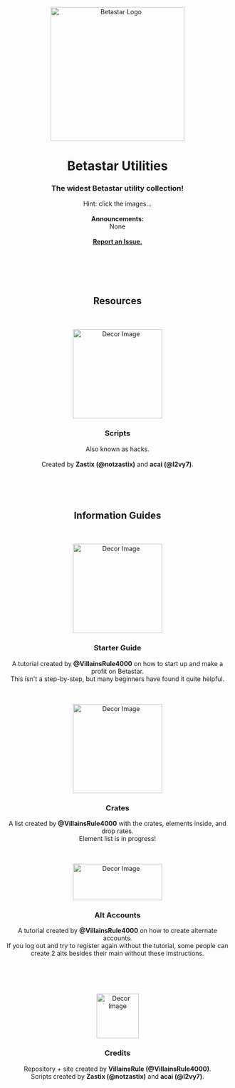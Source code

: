 <div id="top"></div>
<br />
<div align="center">
  <a href="https://betastar.org">
    <img src="https://betastargame.github.io/images/logo.png" alt="Betastar Logo" width="300" height="300">
  </a>
  <h1 align="center">Betastar Utilities</h1>
  
  <h3 align="center">The widest Betastar utility collection!</h3>

  <p align="center">
    Hint: click the images...<br>
    <br>
    <b>Announcements:</b><br>
    None<br>
    <br>
    <b><a href="https://github.com/BetastarGame/BetastarGame.github.io/issues">Report an Issue.</a></b>
  </p>
</div>
<br>
<br>
<br>
<div id="top"></div>
<br />
<div align="center">
  <h2 align="center">Resources</h2>
</div>
<br>
<div id="top"></div>
<br />
<div align="center">
  <a href="https://betastargame.github.io/scripts">
    <img src="https://betastargame.github.io/images/spaceDebugger.png" alt="Decor Image" width="200" height="200">
  </a>
  <h3 align="center">Scripts</h3>

  <p align="center">
    Also known as hacks.<br>
    <br>
    Created by <b>Zastix (@notzastix)</b> and <b> acai (@l2vy7)</b>.
  </p>
</div>
<br>
<br>
<div id="top"></div>
<br />
<div align="center">
  <h2 align="center">Information Guides</h3>
</div>
<br>
<div id="top"></div>
<br />
<div align="center">
  <a href="https://betastargame.github.io/startguide">
    <img src="https://icon-library.com/images/play-icon-white-png/play-icon-white-png-4.jpg" alt="Decor Image" width="200" height="200">
  </a>
  <h3 align="center">Starter Guide</h3>

  <p align="center">
    A tutorial created by <b>@VillainsRule4000</b> on how to start up and make a profit on Betastar.<br>
    This isn't a step-by-step, but many beginners have found it quite helpful.
  </p>
</div>
<br>
<div id="top"></div>
<br />
<div align="center">
  <a href="https://betastargame.github.io/crates/">
    <img src="https://betastargame.github.io/crates/noble.png" alt="Decor Image" width="200" height="200">
  </a>
  <h3 align="center">Crates</h3>

  <p align="center">
    A list created by <b>@VillainsRule4000</b> with the crates, elements inside, and drop rates.<br>
    Element list is in progress!
  </p>
</div>
<br>
<div id="top"></div>
<br />
<div align="center">
  <a href="https://betastargame.github.io/alts">
    <img src="https://betastargame.github.io/images/register.png" alt="Decor Image" width="200" height="82">
  </a>
  <h3 align="center">Alt Accounts</h3>

  <p align="center">
    A tutorial created by <b>@VillainsRule4000</b> on how to create alternate accounts.<br>
    If you log out and try to register again without the tutorial, some people can create 2 alts besides their main without these imstructions.
  </p>
</div>
<br>
<br>
<br>
<div id="top"></div>
<br />
<div align="center">
  <img src="https://betastargame.github.io/images/diamondGift.png" alt="Decor Image" width="95" height="100">
  <h3 align="center">Credits</h3>

  <p align="center">
    Repository + site created by <b>VillainsRule (@VillainsRule4000)</b>.<br>
    Scripts created by <b>Zastix (@notzastix)</b> and <b> acai (@l2vy7)</b>.
  </p>
</div>
